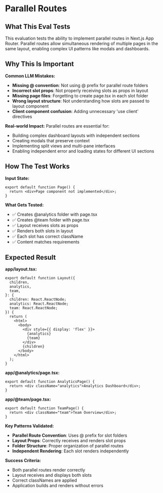 # Parallel Routes

## What This Eval Tests

This evaluation tests the ability to implement parallel routes in Next.js App Router. Parallel routes allow simultaneous rendering of multiple pages in the same layout, enabling complex UI patterns like modals and dashboards.

## Why This Is Important

**Common LLM Mistakes:**
- **Missing @ convention**: Not using @ prefix for parallel route folders
- **Incorrect slot props**: Not properly receiving slots as props in layout
- **Missing page files**: Forgetting to create page.tsx in each slot folder
- **Wrong layout structure**: Not understanding how slots are passed to layout component
- **Client component confusion**: Adding unnecessary 'use client' directives

**Real-world Impact:**
Parallel routes are essential for:
- Building complex dashboard layouts with independent sections
- Creating modals that preserve context
- Implementing split views and multi-pane interfaces
- Enabling independent error and loading states for different UI sections

## How The Test Works

**Input State:**
```tsx
export default function Page() {
  return <div>Page component not implemented</div>;
}
```

**What Gets Tested:**
- ✅ Creates @analytics folder with page.tsx
- ✅ Creates @team folder with page.tsx  
- ✅ Layout receives slots as props
- ✅ Renders both slots in layout
- ✅ Each slot has correct className
- ✅ Content matches requirements

## Expected Result

**app/layout.tsx:**
```tsx
export default function Layout({
  children,
  analytics,
  team,
}: {
  children: React.ReactNode;
  analytics: React.ReactNode;
  team: React.ReactNode;
}) {
  return (
    <html>
      <body>
        <div style={{ display: 'flex' }}>
          {analytics}
          {team}
        </div>
        {children}
      </body>
    </html>
  );
}
```

**app/@analytics/page.tsx:**
```tsx
export default function AnalyticsPage() {
  return <div className="analytics">Analytics Dashboard</div>;
}
```

**app/@team/page.tsx:**
```tsx
export default function TeamPage() {
  return <div className="team">Team Overview</div>;
}
```

**Key Patterns Validated:**
- **Parallel Route Convention**: Uses @ prefix for slot folders
- **Layout Props**: Correctly receives and renders slot props
- **Folder Structure**: Proper organization of parallel routes
- **Independent Rendering**: Each slot renders independently

**Success Criteria:**
- Both parallel routes render correctly
- Layout receives and displays both slots
- Correct classNames are applied
- Application builds and renders without errors